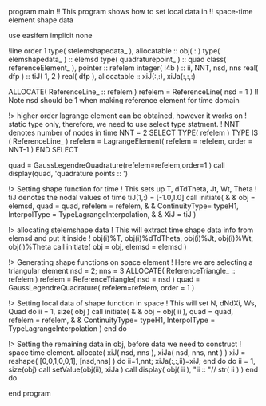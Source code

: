 program main
  !! This program shows how to set local data in
  !! space-time element shape data

use easifem
implicit none

  !line order 1
  type( stelemshapedata_ ), allocatable :: obj( : )
  type( elemshapedata_ ) :: elemsd
  type( quadraturepoint_ ) :: quad
  class( referenceElement_ ), pointer :: refelem
  integer( i4b ) :: ii, NNT, nsd, nns
  real( dfp ) :: tiJ( 1, 2 )
  real( dfp ), allocatable :: xiJ(:,:), xiJa(:,:,:)

  ALLOCATE( ReferenceLine_ :: refelem )
  refelem = ReferenceLine( nsd = 1 )
    !! Note nsd should be 1 when making reference element for time domain

  !> higher order lagrange element can be obtained, however it works on
  ! static type only, therefore, we need to use select type statment.
  ! NNT denotes number of nodes in time
  NNT  = 2
  SELECT TYPE( refelem )
  TYPE IS ( ReferenceLine_  )
    refelem = LagrangeElement( refelem = refelem, order = NNT-1 )
  END SELECT

  quad = GaussLegendreQuadrature(refelem=refelem,order=1 )
  call display(quad, 'quadrature points :: ')

  !> Setting shape function for time
  ! This sets up T, dTdTheta, Jt, Wt, Theta
  ! tiJ denotes the nodal values of time
  tiJ(1,:) = [-1.0,1.0]
  call initiate( &
    & obj = elemsd, quad = quad, refelem = refelem, &
    & ContinuityType= typeH1, InterpolType = TypeLagrangeInterpolation, &
    & XiJ = tiJ )

  !> allocating stelemshape data
  ! This will extract time shape data info from elemsd and put it inside
  ! obj(i)%T, obj(i)%dTdTheta, obj(i)%Jt, obj(i)%Wt, obj(i)%Theta
  call initiate( obj = obj, elemsd = elemsd )

  !> Generating shape functions on space element
  ! Here we are selecting a triangular element
  nsd = 2; nns = 3
  ALLOCATE( ReferenceTriangle_ :: refelem )
  refelem = ReferenceTriangle( nsd = nsd )
  quad = GaussLegendreQuadrature( refelem=refelem, order = 1 )

  !> Setting local data of shape function in space
  ! This will set N, dNdXi, Ws, Quad
  do ii = 1, size( obj )
    call initiate( &
      & obj = obj( ii ), quad = quad, refelem = refelem, &
      & ContinuityType= typeH1, InterpolType = TypeLagrangeInterpolation )
  end do

  !> Setting the remaining data in obj, before data we need to construct
  ! space time element.
  allocate( xiJ( nsd, nns ), xiJa( nsd, nns, nnt ) )
  xiJ = reshape( [0,0,1,0,0,1], [nsd,nns] )
  do ii=1,nnt; xiJa(:,:,ii)=xiJ; end do
  do ii = 1, size(obj)
    call setValue(obj(ii), xiJa )
    call display( obj( ii ), "ii :: "// str( ii ) )
  end do

end program
